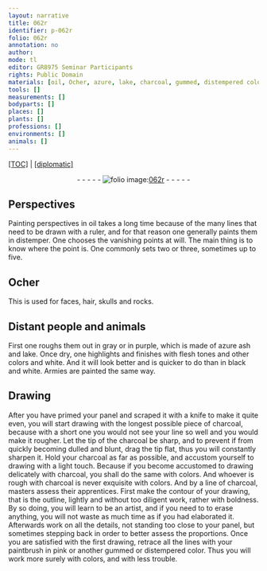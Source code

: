 ```yaml
---
layout: narrative
title: 062r
identifier: p-062r
folio: 062r
annotation: no
author:
mode: tl
editor: GR8975 Seminar Participants
rights: Public Domain
materials: [oil, Ocher, azure, lake, charcoal, gummed, distempered color]
tools: []
measurements: []
bodyparts: []
places: []
plants: []
professions: []
environments: []
animals: []
---
```


<p><a href="{{ site.baseurl }}/translation/" target="_blank">[TOC]</a> | <a href="{{ site.baseurl }}/texts/p-062r_tc/">[diplomatic]</a></p><div class="folio" align="center">- - - - - <a href="http://gallica.bnf.fr/ark:/12148/btv1b10500001g/f129.image" target="_blank"><img src="https://cu-mkp.github.io/2017-workshop-edition/assets/photo-icon.png" alt="folio image: " style="display:inline-block; margin-bottom:-3px;"/>062r</a> - - - - - </div>  
  

## Perspectives

 
Painting perspectives in <span class="m">oil</span> takes a long time because of the many lines that need to be drawn with a ruler, and for that reason one generally paints them in distemper. One chooses the <span class="sup">vanishing</span> points at will. The main thing is to know <span class="sup">where</span> the point is. One commonly sets two or three, sometimes <span class="sup">up to</span> five.
 
 
  

## <span class="m">Ocher</span>

 
This is used for faces, hair, skulls and rocks.
 
 
  

## Distant people and animals

 
First one roughs them out in gray or in purple, which is made of <span class="m">azure</span> ash and <span class="m">lake</span>. Once dry, one highlights and finishes with flesh tones and other colors and white. And it will look better and is quicker to do than in black and white. Armies are painted the same way.
 
 
  

## Drawing

 
After you have primed your panel and scraped it with a knife to make it quite even, you will start drawing with the longest possible piece of <span class="m">charcoal</span>, because with a short one you would not see your line so well and you would make it rougher. Let the tip of the <span class="m">charcoal</span> be sharp, and to prevent if from quickly becoming dulled and blunt, drag the tip flat, thus you will constantly sharpen it. Hold your <span class="m">charcoal</span> as far as possible, and accustom yourself to drawing with a light touch. Because if you become accustomed to drawing delicately with <span class="m">charcoal</span>, you shall do the same with colors. And whoever is rough with <span class="m">charcoal</span> is never exquisite with colors. And by a line of <span class="m">charcoal</span>, masters assess their apprentices. First make the contour of your drawing, that is the outline, lightly and without too diligent work, rather with boldness. By so doing, you will learn to be an artist, and if you need to to erase anything, you will not waste as much time as if you had elaborated it. Afterwards work on all the details, not standing too close to your panel, but sometimes stepping back in order to better assess the proportions. Once you are satisfied with the first drawing, retrace all the lines with your paintbrush in pink or another <span class="m">gummed</span> or <span class="m">distempered color</span>. Thus you will work more surely with colors, and with less trouble.
 
